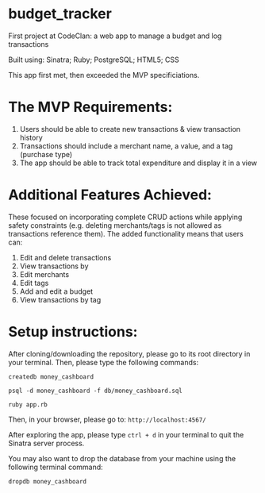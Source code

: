 # budget_tracker
First project at CodeClan: a web app to manage a budget and log transactions

Built using: Sinatra; Ruby; PostgreSQL; HTML5; CSS

This app first met, then exceeded the MVP specificiations.

# The MVP Requirements: 

1.  Users should be able to create new transactions & view transaction history
2.  Transactions should include a merchant name, a value, and a tag (purchase type) 
3.  The app should be able to track total expenditure and display it in a view

# Additional Features Achieved:
These focused on incorporating complete CRUD actions while applying safety constraints (e.g. deleting merchants/tags is not allowed as transactions reference them). 
The added functionality means that users can:

1.  Edit and delete transactions
2.  View transactions by 
3.  Edit merchants
4.  Edit tags
5.  Add and edit a budget
6.  View transactions by tag

# Setup instructions:

After cloning/downloading the repository, please go to its root directory in your terminal. Then, please type the following commands:

```createdb money_cashboard```

```psql -d money_cashboard -f db/money_cashboard.sql```

```ruby app.rb```

Then, in your browser, please go to:
```http://localhost:4567/```

After exploring the app, please type ```ctrl + d``` in your terminal to quit the Sinatra server process.

You may also want to drop the database from your machine using the following terminal command:

```dropdb money_cashboard```
